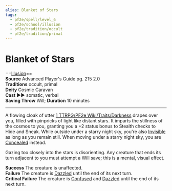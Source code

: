 ```yaml
---
alias: Blanket of Stars 
tags:
  - pf2e/spell/level_6
  - pf2e/school/illusion
  - pf2e/tradition/occult
  - pf2e/tradition/primal
---
```


# Blanket of Stars

==[Illusion](../../../Traits/Illusion.md)==  
__Source__ Advanced Player's Guide pg. 215 2.0  
**Traditions** occult, primal  
**Deity** Cosmic Caravan  
**Cast** ►► somatic, verbal  
**Saving Throw** Will; **Duration** 10 minutes

---

A flowing cloak of utter [1 TTRPG/PF2e Wiki/Traits/Darkness](1%20TTRPG/PF2e%20Wiki/Traits/Darkness) drapes over you, filled with pinpricks of light like distant stars. It imparts the stillness of the cosmos to you, granting you a +2 status bonus to Stealth checks to Hide and Sneak. While outside under a starry night sky, you're also [Invisible](../../../Conditions/Invisible.md) as long as you remain still. When moving under a starry night sky, you are [Concealed](../../../Conditions/Concealed.md) instead.

Gazing too closely into the stars is disorienting. Any creature that ends its turn adjacent to you must attempt a Will save; this is a mental, visual effect.

**Success** The creature is unaffected.  
**Failure** The creature is [Dazzled](../../../Conditions/Dazzled.md) until the end of its next turn.  
**Critical Failure** The creature is [Confused](../../../Conditions/Confused.md) and [Dazzled](../../../Conditions/Dazzled.md) until the end of its next turn.

